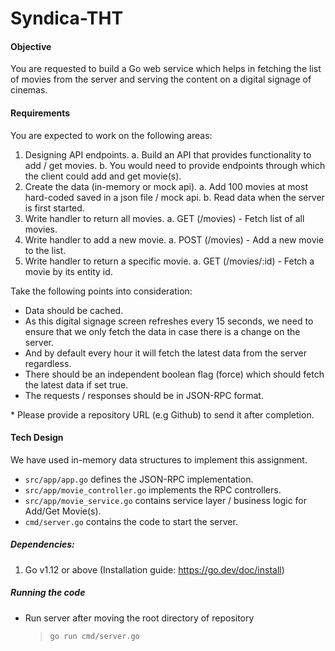 # Syndica-THT

#### Objective
You are requested to build a Go web service which helps in fetching the list of movies from the
server and serving the content on a digital signage of cinemas.

#### Requirements
You are expected to work on the following areas:
1. Designing API endpoints.
	a. Build an API that provides functionality to add / get movies.
	b. You would need to provide endpoints through which the client could add and get movie(s).
2. Create the data (in-memory or mock api).
	a. Add 100 movies at most hard-coded saved in a json file / mock api.
	b. Read data when the server is first started.
3. Write handler to return all movies.
a. GET (/movies) - Fetch list of all movies.
4. Write handler to add a new movie.
a. POST (/movies) - Add a new movie to the list.
5. Write handler to return a specific movie.
a. GET (/movies/:id) - Fetch a movie by its entity id.

Take the following points into consideration:
- Data should be cached.
- As this digital signage screen refreshes every 15 seconds, we need to ensure that we
only fetch the data in case there is a change on the server.
- And by default every hour it will fetch the latest data from the server regardless.
- There should be an independent boolean flag (force) which should fetch the latest data if set true.
- The requests / responses should be in JSON-RPC format.

\* Please provide a repository URL (e.g Github) to send it after completion.

#### Tech Design
We have used in-memory data structures to implement this assignment.
* `src/app/app.go` defines the JSON-RPC implementation.
* `src/app/movie_controller.go` implements the RPC controllers.
* `src/app/movie_service.go` contains service layer / business logic for Add/Get Movie(s).
* `cmd/server.go` contains the code to start the server.

##### Dependencies:
1. Go v1.12 or above (Installation guide: https://go.dev/doc/install)

##### Running the code
- Run server after moving the root directory of repository
	>`go run cmd/server.go`
